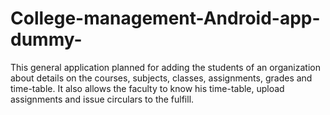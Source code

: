 # College-management-Android-app-dummy-
This general application planned for adding the students of an organization about details on the courses, subjects, classes, assignments, grades and time-table. It also allows the faculty to know his time-table, upload assignments and issue circulars to the fulfill.
